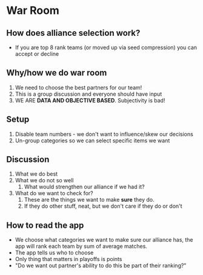 # War Room

## How does alliance selection work?

- If you are top 8 rank teams (or moved up via seed compression) you can accept or decline

## Why/how we do war room

1. We need to choose the best partners for our team!
2. This is a group discussion and everyone should have input
3. WE ARE **DATA AND OBJECTIVE BASED**. Subjectivity is bad!

## Setup

1. Disable team numbers - we don't want to influence/skew our decisions
1. Un-group categories so we can select specific items we want

## Discussion

1. What we do best
1. What we do not so well
      1. What would strengthen our alliance if we had it?
1. What do we want to check for?
      1. These are the things we want to make **sure** they do.
      2. If they do other stuff, neat, but we don't care if they do or don't

## How to read the app

- We choose what categories we want to make sure our alliance has, the app will rank each team by sum of average matches.
- The app tells us who to choose
- Only thing that matters in playoffs is points
- "Do we want out partner's ability to do this be part of their ranking?"
